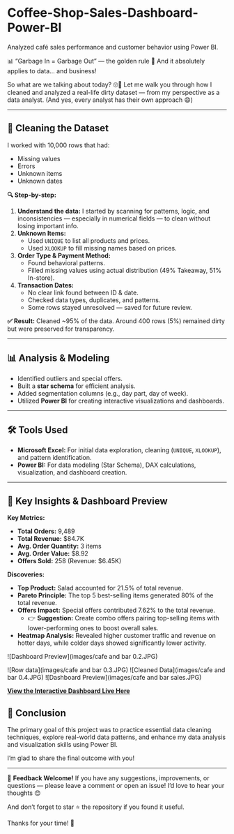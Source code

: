 # Coffee-Shop-Sales-Dashboard-Power-BI

Analyzed café sales performance and customer behavior using Power BI.

📊 “Garbage In = Garbage Out” — the golden rule 🔁
And it absolutely applies to data... and business!

So what are we talking about today? 🙄🤔
Let me walk you through how I cleaned and analyzed a real-life dirty dataset — from my perspective as a data analyst. (And yes, every analyst has their own approach 😄)

---

## 🧼 Cleaning the Dataset

I worked with 10,000 rows that had:
* Missing values
* Errors
* Unknown items
* Unknown dates

**🔍 Step-by-step:**

1.  **Understand the data:**
    I started by scanning for patterns, logic, and inconsistencies — especially in numerical fields — to clean without losing important info.
2.  **Unknown Items:**
    * Used `UNIQUE` to list all products and prices.
    * Used `XLOOKUP` to fill missing names based on prices.
3.  **Order Type & Payment Method:**
    * Found behavioral patterns.
    * Filled missing values using actual distribution (49% Takeaway, 51% In-store).
4.  **Transaction Dates:**
    * No clear link found between ID & date.
    * Checked data types, duplicates, and patterns.
    * Some rows stayed unresolved — saved for future review.

**✅ Result:**
Cleaned ~95% of the data. Around 400 rows (5%) remained dirty but were preserved for transparency.

---

## 📊 Analysis & Modeling

* Identified outliers and special offers.
* Built a **star schema** for efficient analysis.
* Added segmentation columns (e.g., day part, day of week).
* Utilized **Power BI** for creating interactive visualizations and dashboards.

---

## 🛠️ Tools Used

* **Microsoft Excel:** For initial data exploration, cleaning (`UNIQUE`, `XLOOKUP`), and pattern identification.
* **Power BI:** For data modeling (Star Schema), DAX calculations, visualization, and dashboard creation.

---

## 📌 Key Insights & Dashboard Preview

**Key Metrics:**
* **Total Orders:** 9,489
* **Total Revenue:** $84.7K
* **Avg. Order Quantity:** 3 items
* **Avg. Order Value:** $8.92
* **Offers Sold:** 258 (Revenue: $6.45K)

**Discoveries:**
* **Top Product:** Salad accounted for 21.5% of total revenue.
* **Pareto Principle:** The top 5 best-selling items generated 80% of the total revenue.
* **Offers Impact:** Special offers contributed 7.62% to the total revenue.
    * 👉 **Suggestion:** Create combo offers pairing top-selling items with lower-performing ones to boost overall sales.
* **Heatmap Analysis:** Revealed higher customer traffic and revenue on hotter days, while colder days showed significantly lower activity.

![Dashboard Preview](images/cafe and bar 0.2.JPG)

![Row data](images/cafe and bar 0.3.JPG)
![Cleaned Data](images/cafe and bar 0.4.JPG)
![Dashboard Preview](images/cafe and bar sales.JPG)

[**View the Interactive Dashboard Live Here**](https://app.powerbi.com/view?r=eyJrIjoiMzYwMWU2ZGYtOTFmNy00NTEwLTk0MWEtYzY0OGM2NWM1OTU0IiwidCI6IjJiYjZlNWJjLWMxMDktNDdmYi05NDMzLWMxYzZmNGZhMzNmZiIsImMiOjl9)

## 🎯 Conclusion

The primary goal of this project was to practice essential data cleaning techniques, explore real-world data patterns, and enhance my data analysis and visualization skills using Power BI.

I’m glad to share the final outcome with you!

---

💬 **Feedback Welcome!**
If you have any suggestions, improvements, or questions — please leave a comment or open an issue! I’d love to hear your thoughts 😊

And don’t forget to star ⭐ the repository if you found it useful.

Thanks for your time! 🙌

